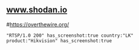 ## www.shodan.io

#https://overthewire.org/
```
"RTSP/1.0 200" has_screenshot:true country:"LK"
product:"Hikvision" has_screenshot:true
```
